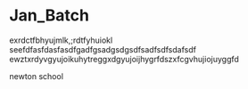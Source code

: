 # Jan_Batch
exrdctfbhyujmlk,;rdtfyhuiokl
seefdfasfdasfasdfgadfgsadgsdgsdfsadfsdfsdafsdf
ewztxrdyvgyujoikuhytreggxdgyujoijhygrfdszxfcgvhujiojuyggfd

newton school
